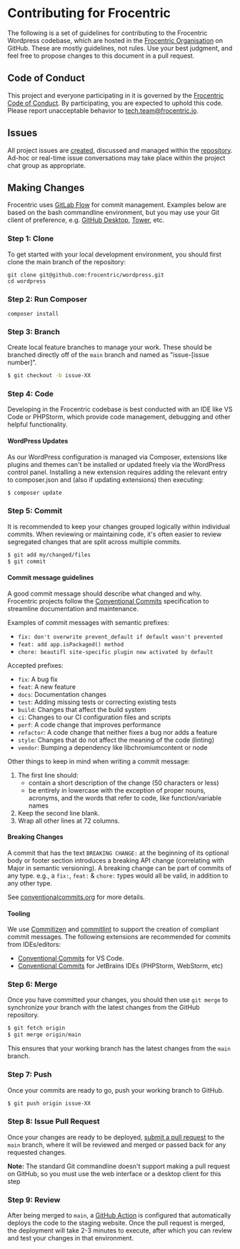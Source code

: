 # Contributing for Frocentric

The following is a set of guidelines for contributing to the Frocentric Wordpress codebase, which are hosted in the [Frocentric Organisation](https://github.com/frocentric) on GitHub. These are mostly guidelines, not rules. Use your best judgment, and feel free to propose changes to this document in a pull request.

## Code of Conduct

This project and everyone participating in it is governed by the [Frocentric Code of Conduct](CODE_OF_CONDUCT.md). By participating, you are expected to uphold this code. Please report unacceptable behavior to [tech.team@frocentric.io](mailto:tech.team@frocentric.io).

## Issues

All project issues are [created](https://github.com/frocentric/wordpress/issues/new/choose), discussed and managed within the [repository](https://github.com/frocentric/wordpress/issues). Ad-hoc or real-time issue conversations may take place within the project chat group as appropriate.

## Making Changes

Frocentric uses [GitLab Flow](https://docs.gitlab.com/ee/workflow/gitlab_flow.html) for commit management. Examples below are based on the bash commandline environment, but you may use your Git client of preference, e.g. [GitHub Desktop](https://desktop.github.com), [Tower](https://www.git-tower.com), etc.

### Step 1: Clone

To get started with your local development environment, you should first clone the main branch of the repository:

```
git clone git@github.com:frocentric/wordpress.git
cd wordpress
```

### Step 2: Run Composer

```
composer install
```

### Step 3: Branch

Create local feature branches to manage your work. These should be branched directly off of the `main` branch and named as "issue-[issue number]".

```sh
$ git checkout -b issue-XX
```

### Step 4: Code

Developing in the Frocentric codebase is best conducted with an IDE like VS Code or PHPStorm, which provide code management, debugging and other helpful functionality.

#### WordPress Updates
As our WordPress configuration is managed via Composer, extensions like plugins and themes can't be installed or updated freely via the WordPress control panel. Installing a new extension requires adding the relevant entry to composer.json and (also if updating extensions) then executing:

```sh
$ composer update
```

### Step 5: Commit

It is recommended to keep your changes grouped logically within individual commits. When reviewing or maintaining code, it's often easier to review segregated changes that are split across multiple commits.

```sh
$ git add my/changed/files
$ git commit
```

#### Commit message guidelines

A good commit message should describe what changed and why. Frocentric projects
follow the [Conventional Commits](https://conventionalcommits.org/) specification to streamline documentation
and maintenance.

Examples of commit messages with semantic prefixes:

- `fix: don't overwrite prevent_default if default wasn't prevented`
- `feat: add app.isPackaged() method`
- `chore: beautifl site-specific plugin now activated by default`

Accepted prefixes:

  - `fix`: A bug fix
  - `feat`: A new feature
  - `docs`: Documentation changes
  - `test`: Adding missing tests or correcting existing tests
  - `build`: Changes that affect the build system
  - `ci`: Changes to our CI configuration files and scripts
  - `perf`: A code change that improves performance
  - `refactor`: A code change that neither fixes a bug nor adds a feature
  - `style`: Changes that do not affect the meaning of the code (linting)
  - `vendor`: Bumping a dependency like libchromiumcontent or node

Other things to keep in mind when writing a commit message:

1. The first line should:
   - contain a short description of the change (50 characters or less)
   - be entirely in lowercase with the exception of proper nouns, acronyms, and
   the words that refer to code, like function/variable names
2. Keep the second line blank.
3. Wrap all other lines at 72 columns.

#### Breaking Changes

A commit that has the text `BREAKING CHANGE:` at the beginning of its optional
body or footer section introduces a breaking API change (correlating with Major
in semantic versioning). A breaking change can be part of commits of any type.
e.g., a `fix:`, `feat:` & `chore:` types would all be valid, in addition to any
other type.

See [conventionalcommits.org](https://conventionalcommits.org) for more details.

#### Tooling

We use [Commitizen](https://commitizen.github.io/cz-cli) and [commitlint](https://commitlint.js.org/#/) to support the creation of compliant commit messages. The following extensions are recommended for commits from IDEs/editors:

- [Conventional Commits](https://marketplace.visualstudio.com/items?itemName=vivaxy.vscode-conventional-commits)
for VS Code.
- [Conventional Commits](https://github.com/lppedd/idea-conventional-commit) for
JetBrains IDEs (PHPStorm, WebStorm, etc)

### Step 6: Merge

Once you have committed your changes, you should then use `git merge` to synchronize your branch with the latest changes from the GitHub repository.

```sh
$ git fetch origin
$ git merge origin/main
```

This ensures that your working branch has the latest changes from the `main` branch.

### Step 7: Push
Once your commits are ready to go, push your working branch to GitHub.

```sh
$ git push origin issue-XX
```

### Step 8: Issue Pull Request

Once your changes are ready to be deployed, [submit a pull request](https://docs.github.com/en/github/collaborating-with-issues-and-pull-requests/creating-a-pull-request#creating-the-pull-request) to the `main` branch, where it will be reviewed and merged or passed back for any requested changes.

**Note:** The standard Git commandline doesn't support making a pull request on GitHub, so you must use the web interface or a desktop client for this step

### Step 9: Review

After being merged to `main`, a [GitHub Action](https://github.com/frocentric/wordpress/actions)
is configured that automatically deploys the code to the staging website. Once the pull request is merged,
the deployment will take 2-3 minutes to execute, after which you can review and test your changes in that environment.

